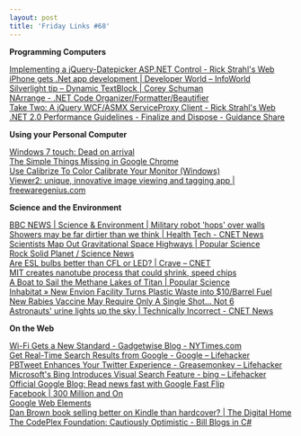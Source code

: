 ```yaml
---
layout: post
title: 'Friday Links #68'
---
```

**Programming Computers**

[Implementing a jQuery-Datepicker ASP.NET Control - Rick Strahl's Web ](http://west-wind.com/weblog/posts/891888.aspx)   
[iPhone gets .Net app development | Developer World – InfoWorld ](http://infoworld.com/d/developer-world/iphone-gets-net-app-development-194)   
[Silverlight tip – Dynamic TextBlock | Corey Schuman ](http://www.85turns.com/2009/09/14/silverlight-tip-dynamic-textblock/)   
[NArrange - .NET Code Organizer/Formatter/Beautifier ](http://www.narrange.net/)   
[Take Two: A jQuery WCF/ASMX ServiceProxy Client - Rick Strahl's Web ](http://west-wind.com/weblog/posts/896411.aspx)   
[.NET 2.0 Performance Guidelines - Finalize and Dispose - Guidance Share ](http://www.guidanceshare.com/wiki/.NET_2.0_Performance_Guidelines_-_Finalize_and_Dispose)

**Using your Personal Computer**

[Windows 7 touch: Dead on arrival](http://www.computerworld.com/s/article/9137982/Windows_7_touch_Dead_on_arrival?source=rss_news)   
[The Simple Things Missing in Google Chrome](http://www.labnol.org/software/google-chrome-problems/9881/)   
[Use Calibrize To Color Calibrate Your Monitor (Windows) ](http://www.makeuseof.com/tag/use-calibrize-to-color-calibrate-your-monitor-windows/)   
[Viewer2: unique, innovative image viewing and tagging app | freewaregenius.com](http://www.freewaregenius.com/2009/09/16/viewer2-unique-innovative-image-viewing-and-tagging-app/)

**Science and the Environment**

[BBC NEWS | Science & Environment | Military robot 'hops' over walls ](http://news.bbc.co.uk/2/hi/science/nature/8253807.stm)   
[Showers may be far dirtier than we think | Health Tech - CNET News](http://news.cnet.com/8301-27083_3-10352732-247.html?part=rss&subj=news&tag=2547-1_3-0-5)   
[Scientists Map Out Gravitational Space Highways | Popular Science](http://www.popsci.com/military-aviation-amp-space/article/2009-09/scientists-map-out-gravitational-space-highways)   
[Rock Solid Planet / Science News](http://www.sciencenews.org/view/generic/id/47368/title/Rock_solid_planet)   
[Are ESL bulbs better than CFL or LED? | Crave – CNET ](http://news.cnet.com/8301-17938_105-10354160-1.html?part=rss&subj=news&tag=2547-1_3-0-5)   
[MIT creates nanotube process that could shrink, speed chips ](http://www.computerworld.com/s/article/9138114/MIT_creates_nanotube_process_that_could_shrink_speed_chips?source=rss_news)   
[A Boat to Sail the Methane Lakes of Titan | Popular Science](http://www.popsci.com/scitech/article/2009-09/space-boat-methane-titan)   
[Inhabitat » New Envion Facility Turns Plastic Waste into $10/Barrel Fuel ](http://www.inhabitat.com/2009/09/16/new-envion-facility-turns-plastic-waste-into-10barrel-fuel/)   
[New Rabies Vaccine May Require Only A Single Shot... Not 6 ](http://www.sciencedaily.com/releases/2009/09/090918181532.htm)   
[Astronauts' urine lights up the sky | Technically Incorrect - CNET News](http://news.cnet.com/8301-17852_3-10354336-71.html?part=rss&subj=news&tag=2547-1_3-0-5)

**On the Web**

[Wi-Fi Gets a New Standard - Gadgetwise Blog - NYTimes.com ](http://gadgetwise.blogs.nytimes.com/2009/09/11/wi-fi-gets-a-new-standard/)   
[Get Real-Time Search Results from Google - Google – Lifehacker](http://lifehacker.com/5358740/get-real+time-search-results-from-google)   
[PBTweet Enhances Your Twitter Experience - Greasemonkey – Lifehacker ](http://lifehacker.com/5349420/pbtweet-enhances-your-twitter-experience)   
[Microsoft's Bing Introduces Visual Search Feature - bing – Lifehacker ](http://lifehacker.com/5359111/microsofts-bing-introduces-visual-search-feature)   
[Official Google Blog: Read news fast with Google Fast Flip ](http://googleblog.blogspot.com/2009/09/read-news-fast-with-google-fast-flip.html)   
[Facebook | 300 Million and On](http://blog.facebook.com/blog.php?post=136782277130)   
[Google Web Elements](http://www.google.com/webelements/)   
[Dan Brown book selling better on Kindle than hardcover? | The Digital Home](http://news.cnet.com/8301-13506_3-10354453-17.html?part=rss&subj=news&tag=2547-1_3-0-5)   
[The CodePlex Foundation: Cautiously Optimistic - Bill Blogs in C# ](http://srtsolutions.com/blogs/billwagner/archive/2009/09/17/the-codeplex-foundation-cautiously-optimistic.aspx)
